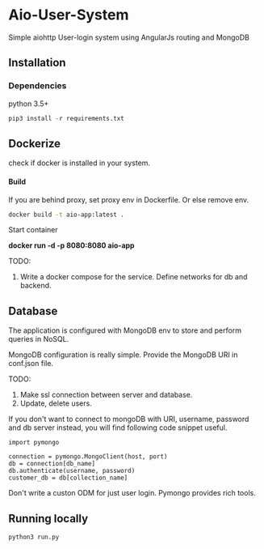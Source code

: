 # Aio-User-System

Simple aiohttp User-login system using AngularJs routing and MongoDB

## Installation

### Dependencies

python 3.5+

```python
pip3 install -r requirements.txt
```
## Dockerize
check if docker is installed in your system.

#### Build

If you are behind proxy, set proxy env in Dockerfile. Or else remove env.
```bash
docker build -t aio-app:latest .
```
Start container

**docker run -d -p 8080:8080 aio-app**

TODO: 
1. Write a docker compose for the service. Define networks for db and backend.

## Database
The application is configured with MongoDB env to store and perform queries in NoSQL.

MongoDB configuration is really simple. Provide the MongoDB URI in conf.json file.

TODO: 
1. Make ssl connection between server and database. 
2. Update, delete users.

If you don't want to connect to mongoDB with URI,  username, password and db server instead,
you will find following code snippet useful.

```python3
import pymongo

connection = pymongo.MongoClient(host, port)
db = connection[db_name]
db.authenticate(username, password)
customer_db = db[collection_name]
```
Don't write a custon ODM for just user login. Pymongo provides rich tools.


## Running locally

```
python3 run.py
```
